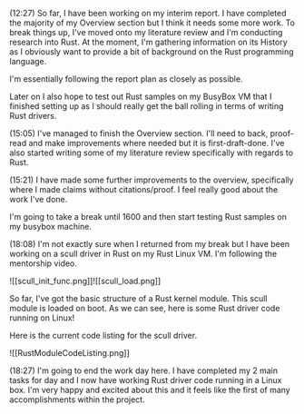 (12:27)
So far, I have been working on my interim report. I have completed the majority of my Overview section but I think it needs some more work. To break things up, I've moved onto my literature review and I'm conducting research into Rust. At the moment, I'm gathering information on its History as I obviously want to provide a bit of background on the Rust programming language. 

I'm essentially following the report plan as closely as possible. 

Later on I also hope to test out Rust samples on my BusyBox VM that I finished setting up as I should really get the ball rolling in terms of writing Rust drivers.

(15:05)
I've managed to finish the Overview section. I'll need to back, proof-read and make improvements where needed but it is first-draft-done. I've also started writing some of my literature review specifically with regards to Rust. 

(15:21)
I have made some further improvements to the overview, specifically where I made claims without citations/proof. I feel really good about the work I've done.

I'm going to take a break until 1600 and then start testing Rust samples on my busybox machine. 

(18:08)
I'm not exactly sure when I returned from my break but I have been working on a scull driver in Rust on my Rust Linux VM. I'm following the mentorship video. 

![[scull_init_func.png]]![[scull_load.png]]

So far, I've got the basic structure of a Rust kernel module. This scull module is loaded on boot. As we can see, here is some Rust driver code running on Linux!

Here is the current code listing for the scull driver.

![[RustModuleCodeListing.png]]

(18:27)
I'm going to end the work day here. I have completed my 2 main tasks for day and I now have working Rust driver code running in a Linux box. I'm very happy and excited about this and it feels like the first of many accomplishments within the project.